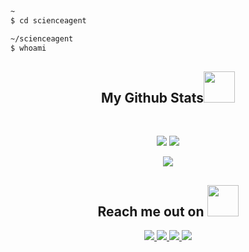 ```sh
~
$ cd scienceagent

~/scienceagent
$ whoami
```
<h2 align="center">
  My Github Stats<img src="https://media.giphy.com/media/VgCDAzcKvsR6OM0uWg/giphy.gif" width="50">
</h2>
 
<br>

<p align = "center">
  <img  src = "https://github-readme-stats.vercel.app/api?username=scienceagent&show_icons=true&theme=radical&line_height=27">
  <img src = "https://github-readme-stats.vercel.app/api/top-langs/?username=scienceagent&hide=html,css,java,shaderlab,kotlin,hlsl&theme=radical">
</p>

<p align = "center">
 <img  src="https://github-readme-streak-stats.herokuapp.com/?user=scienceagent&show_icons=true&locale=en&layout=compact&theme=radical&line_height=0" />
</p> 

<h2 align="center">Reach me out on <img src="https://media0.giphy.com/media/jqNPzdTTxQfOgOqpO4/source.gif" width="50"></h2>


<p align="center">
<a href="mailto: grigore.raevschi@gmail.com">
 <img src="https://img.shields.io/badge/-Gmail-c14438?style=flat-square&logo=Gmail&logoColor=white&link=mailto:ritikpr307@gmail.com"/>
</a>
<a href="https://www.facebook.com/grigore.raevschi.8/">
 <img src="https://img.shields.io/badge/-Facebook-blue?style=flat-square&logo=facebook&logoColor=white&link=https://www.linkedin.com/in/ritik-rawal-698a18142/"/>
</a>
 <a href="https://twitter.com/GRaevschi">
 <img src="https://img.shields.io/badge/-Twitter-blue?style=flat-square&logo=twitter&logoColor=white&link=https://twitter.com/ritikhere307"/>
</a>
 <a href="https://www.instagram.com/etozheawen/">
 <img src="https://img.shields.io/badge/-Instagram-blue?style=flat-square&logo=instagram&logoColor=white&link=https://twitter.com/ritikhere307"/>
</a>
</p>
